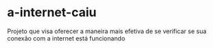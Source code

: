a-internet-caiu
===============

Projeto que visa oferecer a maneira mais efetiva de se verificar se sua conexão com a internet está funcionando